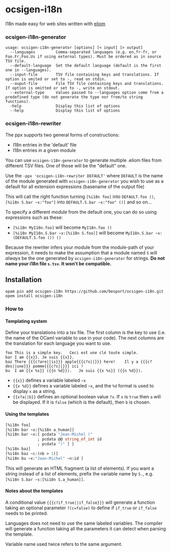# ocsigen-i18n

I18n made easy for web sites written with
[eliom](https://github.com/ocsigen/eliom)

### ocsigen-i18n-generator

```
usage: ocsigen-i18n-generator [options] [< input] [> output]
  --languages         Comma-separated languages (e.g. en,fr-fr, or Foo.Fr,Foo.Us if using external types). Must be ordered as in source TSV file.
  --default-language  Set the default language (default is the first one in --languages).
  --input-file        TSV file containing keys and translations. If option is omited or set to -, read on stdin.
  --ouput-file        File TSV file containing keys and translations. If option is omitted or set to -, write on stdout.
  --external-type     Values passed to --languages option come from a predefined type (do not generate the type nor from/to string functions).
  -help               Display this list of options
  --help              Display this list of options
```

### ocsigen-i18n-rewriter

The ppx supports two general forms of constructions:
 - I18n entries in the 'default' file
 - I18n entries in a given module

You can use `ocsigen-i18n-generator` to generate multiple .eliom files
from different TSV files. One of those will be the "default" one.

Use the `-ppx 'ocsigen-i18n-rewriter DEFAULT'` where `DEFAULT`
is the name of the module generated with `ocsigen-i18n-generator`
you wish to use as a default for all extension expressions
(basename of the output file)

This will call the right function turning
`[%i18n foo]` into `DEFAULT.foo ()`,
`[%i18n S.bar ~x:"foo"]` into `DEFAULT.S.bar ~x:"foo" ()]` and so on...

To specify a different module from the default one, you can do so using
expressions such as these:
 - `[%i18n MyI18n.foo]` will become `MyI18n.foo ()`
 - `[%i18n MyI18n.S.bar ~x:[%i18n S.foo]]` will become `MyI18n.S.bar ~x:(DEFAULT.S.foo ()) ()`

Because the rewriter infers your module from the module-path of your expression,
it needs to make the assumption that a module named `S` will *always* be
the one generated by `ocsigen-i18n-generator` for strings.
**Do not name your i18n file `s.tsv`. It won't be compatible.**

## Installation

```
opam pin add ocsigen-i18n https://github.com/besport/ocsigen-i18n.git
opem install ocsigen-i18n
```

### How to

#### Templating system

Define your translations into a tsv file. The first column is the key
to use (i.e. the name of the OCaml variable to use in your code).
The next columns are the translation for each language you want to
use.


```
foo	This is a simple key.	Ceci est une clé toute simple.
bar	I am {{x}}.	Je suis {{x}}.
baz	There {{{c?are||is}}} apple{{{c?s||}}} here!	Il y a {{{c?des||une}}} pomme{{{c?s||}}} ici !
bu	I am {{x %s}} ({{n %d}}).	Je suis {{x %s}} ({{n %d}}).
```

- `{{x}}` defines a variable labeled `~x`
- `{{x %d}}` defines a variable labeled `~x`, and the `%d` format is used to
  display `x` as a string.
- `{{x?a||b}}` defines an optional boolean value `?x`.
  If `x` is `true` then `a` will be displayed.
  If it is `false` (which is the default), then `b` is chosen.

#### Using the templates

```ocaml
[%i18n foo]
[%i18n bar ~x:[%i18n a_human]]
[%i18n bar ~x:[ pcdata "Jean-Michel ("
              ; pcdata @@ string_of_int id
              ; pcdata ")" ] ]
[%i18n baz]
[%i18n baz ~c:(nb > 1)]
[%i18n bu ~x:"Jean-Michel" ~n:id ]
```

This will generate an HTML fragment (a list of elements). If you want a string
instead of a list of elements, prefix the variable name by `S.`, e.g.
`[%i18n S.bar ~s:[%i18n S.a_human]]`.

#### Notes about the templates

A conditional value `{{{c?if_true||if_false}}}` will generate a function
taking an optional parameter `?(c=false)` to define if `if_true` or `if_false`
needs to be printed.

Languages does not need to use the same labeled variables. The compiler
will generate a function taking all the parameters it can detect when
parsing the template.

Variable name used twice refers to the same argument.
